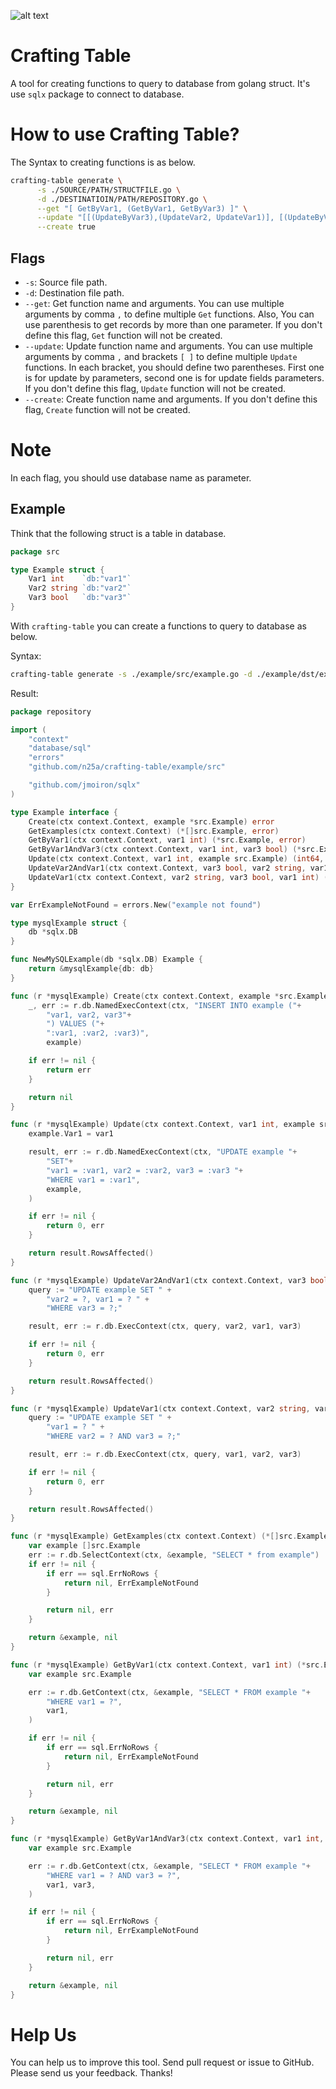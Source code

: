 ![alt text](https://raw.githubusercontent.com/n25a/crafting-table/master/logo.jpeg?token=GHSAT0AAAAAABQEANQTVOCNJXVJ3QPQHQK6YR6HOOA)

# Crafting Table
A tool for creating functions to query to database from golang struct.
It's use `sqlx` package to connect to database.


# How to use Crafting Table?

The Syntax to creating functions is as below.

```bash
crafting-table generate \
      -s ./SOURCE/PATH/STRUCTFILE.go \
      -d ./DESTINATIOIN/PATH/REPOSITORY.go \
      --get "[ GetByVar1, (GetByVar1, GetByVar3) ]" \
      --update "[[(UpdateByVar3),(UpdateVar2, UpdateVar1)], [(UpdateByVar2, UpdateByVar3), (UpdateVar1)]]" \
      --create true
```

## Flags
* `-s`: Source file path.
* `-d`: Destination file path.
* `--get`: Get function name and arguments. You can use multiple arguments by comma `,` to define multiple `Get` functions. Also, You can use parenthesis to get records by more than one parameter. If you don't define this flag, `Get` function will not be created.
* `--update`: Update function name and arguments. You can use multiple arguments by comma `,` and brackets `[ ]` to define multiple `Update` functions. In each bracket, you should define two parentheses. First one is for update by parameters, second one is for update fields parameters. If you don't define this flag, `Update` function will not be created.
* `--create`: Create function name and arguments. If you don't define this flag, `Create` function will not be created.

# Note
In each flag, you should use database name as parameter.

## Example

Think that the following struct is a table in database.

```go
package src

type Example struct {
	Var1 int    `db:"var1"`
	Var2 string `db:"var2"`
	Var3 bool   `db:"var3"`
}
```

With `crafting-table` you can create a functions to query to database as below.

Syntax:
```bash
crafting-table generate -s ./example/src/example.go -d ./example/dst/example.go --get "[ var1, (var1, var3) ]" --update "[[(var3),(var2, var1)], [(var2, var3), (var1)]]" --create true
```

Result:
```go
package repository

import (
	"context"
	"database/sql"
	"errors"
	"github.com/n25a/crafting-table/example/src"

	"github.com/jmoiron/sqlx"
)

type Example interface {
	Create(ctx context.Context, example *src.Example) error
	GetExamples(ctx context.Context) (*[]src.Example, error)
	GetByVar1(ctx context.Context, var1 int) (*src.Example, error)
	GetByVar1AndVar3(ctx context.Context, var1 int, var3 bool) (*src.Example, error)
	Update(ctx context.Context, var1 int, example src.Example) (int64, error)
	UpdateVar2AndVar1(ctx context.Context, var3 bool, var2 string, var1 int) (int64, error)
	UpdateVar1(ctx context.Context, var2 string, var3 bool, var1 int) (int64, error)
}

var ErrExampleNotFound = errors.New("example not found")

type mysqlExample struct {
	db *sqlx.DB
}

func NewMySQLExample(db *sqlx.DB) Example {
	return &mysqlExample{db: db}
}

func (r *mysqlExample) Create(ctx context.Context, example *src.Example) error {
	_, err := r.db.NamedExecContext(ctx, "INSERT INTO example ("+
		"var1, var2, var3"+
		") VALUES ("+
		":var1, :var2, :var3)",
		example)

	if err != nil {
		return err
	}

	return nil
}

func (r *mysqlExample) Update(ctx context.Context, var1 int, example src.Example) (int64, error) {
	example.Var1 = var1

	result, err := r.db.NamedExecContext(ctx, "UPDATE example "+
		"SET"+
		"var1 = :var1, var2 = :var2, var3 = :var3 "+
		"WHERE var1 = :var1",
		example,
	)

	if err != nil {
		return 0, err
	}

	return result.RowsAffected()
}

func (r *mysqlExample) UpdateVar2AndVar1(ctx context.Context, var3 bool, var2 string, var1 int) (int64, error) {
	query := "UPDATE example SET " +
		"var2 = ?, var1 = ? " +
		"WHERE var3 = ?;"

	result, err := r.db.ExecContext(ctx, query, var2, var1, var3)

	if err != nil {
		return 0, err
	}

	return result.RowsAffected()
}

func (r *mysqlExample) UpdateVar1(ctx context.Context, var2 string, var3 bool, var1 int) (int64, error) {
	query := "UPDATE example SET " +
		"var1 = ? " +
		"WHERE var2 = ? AND var3 = ?;"

	result, err := r.db.ExecContext(ctx, query, var1, var2, var3)

	if err != nil {
		return 0, err
	}

	return result.RowsAffected()
}

func (r *mysqlExample) GetExamples(ctx context.Context) (*[]src.Example, error) {
	var example []src.Example
	err := r.db.SelectContext(ctx, &example, "SELECT * from example")
	if err != nil {
		if err == sql.ErrNoRows {
			return nil, ErrExampleNotFound
		}

		return nil, err
	}

	return &example, nil
}

func (r *mysqlExample) GetByVar1(ctx context.Context, var1 int) (*src.Example, error) {
	var example src.Example

	err := r.db.GetContext(ctx, &example, "SELECT * FROM example "+
		"WHERE var1 = ?",
		var1,
	)

	if err != nil {
		if err == sql.ErrNoRows {
			return nil, ErrExampleNotFound
		}

		return nil, err
	}

	return &example, nil
}

func (r *mysqlExample) GetByVar1AndVar3(ctx context.Context, var1 int, var3 bool) (*src.Example, error) {
	var example src.Example

	err := r.db.GetContext(ctx, &example, "SELECT * FROM example "+
		"WHERE var1 = ? AND var3 = ?",
		var1, var3,
	)

	if err != nil {
		if err == sql.ErrNoRows {
			return nil, ErrExampleNotFound
		}

		return nil, err
	}

	return &example, nil
}

```

# Help Us
You can help us to improve this tool. Send pull request or issue to GitHub.
Please send us your feedback. Thanks!
